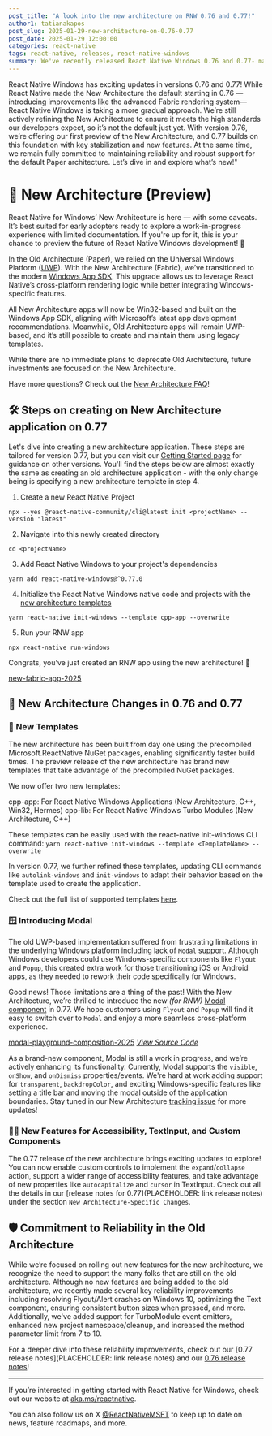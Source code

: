 ```yaml
---
post_title: "A look into the new architecture on RNW 0.76 and 0.77!"
author1: tatianakapos
post_slug: 2025-01-29-new-architecture-on-0.76-0.77
post_date: 2025-01-29 12:00:00
categories: react-native
tags: react-native, releases, react-native-windows
summary: We've recently released React Native Windows 0.76 and 0.77- marking the first time we invite developers to create RNW experiences on the new architecture.
---
```


React Native Windows has exciting updates in versions 0.76 and 0.77! While React Native made the New Architecture the default starting in 0.76 —introducing improvements like the advanced Fabric rendering system— React Native Windows is taking a more gradual approach. We’re still actively refining the New Architecture to ensure it meets the high standards our developers expect, so it’s not the default just yet. With version 0.76, we’re offering our first preview of the New Architecture, and 0.77 builds on this foundation with key stabilization and new features. At the same time, we remain fully committed to maintaining reliability and robust support for the default Paper architecture. Let’s dive in and explore what’s new!"

# 🌟 New Architecture (Preview)

React Native for Windows’ New Architecture is here — with some caveats. It’s best suited for early adopters ready to explore a work-in-progress experience with limited documentation. If you're up for it, this is your chance to preview the future of React Native Windows development! 🚀

In the Old Architecture (Paper), we relied on the Universal Windows Platform ([UWP](https://learn.microsoft.com/en-us/windows/uwp/)). With the New Architecture (Fabric), we’ve transitioned to the modern [Windows App SDK](https://learn.microsoft.com/en-us/windows/apps/windows-app-sdk/). This upgrade allows us to leverage React Native’s cross-platform rendering logic while better integrating Windows-specific features.

All New Architecture apps will now be Win32-based and built on the Windows App SDK, aligning with Microsoft’s latest app development recommendations. Meanwhile, Old Architecture apps will remain UWP-based, and it’s still possible to create and maintain them using legacy templates.

While there are no immediate plans to deprecate Old Architecture, future investments are focused on the New Architecture. 

Have more questions? Check out the [New Architecture FAQ](https://microsoft.github.io/react-native-windows/docs/new-architecture#faq)!

## 🛠️ Steps on creating on New Architecture application on 0.77

Let's dive into creating a new architecture application. These steps are tailored for version 0.77, but you can visit our [Getting Started page](https://microsoft.github.io/react-native-windows/docs/getting-started) for guidance on other versions. You'll find the steps below are almost exactly the same as creating an old architecture application - with the only change being is specifying a new architecture template in step 4.

1. Create a new React Native Project

`npx --yes @react-native-community/cli@latest init <projectName> --version "latest"`

2. Navigate into this newly created directory

`cd <projectName>`

3. Add React Native Windows to your project's dependencies

`yarn add react-native-windows@^0.77.0`

4. Initialize the React Native Windows native code and projects with the [new architecture templates](https://microsoft.github.io/react-native-windows/docs/init-windows-cli#templates)

`yarn react-native init-windows --template cpp-app --overwrite`

5. Run your RNW app

`npx react-native run-windows`

Congrats, you’ve just created an RNW app using the new architecture! 🎉

[new-fabric-app-2025](assets/2025-01-24-2025-new-architecture-on-76-and-77/new-fabric-app.gif)

## 🚧 New Architecture Changes in 0.76 and 0.77

### 📑 New Templates

The new architecture has been built from day one using the precompiled Microsoft.ReactNative NuGet packages, enabling significantly faster build times. The preview release of the new architecture has brand new templates that take advantage of the precompiled NuGet packages.

We now offer two new templates:

cpp-app: For React Native Windows Applications (New Architecture, C++, Win32, Hermes)
cpp-lib: For React Native Windows Turbo Modules (New Architecture, C++)

These templates can be easily used with the react-native init-windows CLI command: `yarn react-native init-windows --template <TemplateName> --overwrite` 

In version 0.77, we further refined these templates, updating CLI commands like `autolink-windows` and `init-windows` to adapt their behavior based on the template used to create the application.

Check out the full list of supported templates [here](https://microsoft.github.io/react-native-windows/docs/init-windows-cli#templates).

### 🪟 Introducing Modal

The old UWP-based implementation suffered from frustrating limitations in the underlying Windows platform including lack of `Modal` support. Although Windows developers could use Windows-specific components like `Flyout` and `Popup`, this created extra work for those transitioning iOS or Android apps, as they needed to rework their code specifically for Windows. 

Good news! Those limitations are a thing of the past! With the New Architecture, we’re thrilled to introduce the new *(for RNW)* [Modal component](https://reactnative.dev/docs/modal) in 0.77. We hope customers using `Flyout` and `Popup` will find it easy to switch over to `Modal` and enjoy a more seamless cross-platform experience. 

[modal-playground-composition-2025](assets/2025-01-24-2025-new-architecture-on-76-and-77/modal-playground.gif)
[*View Source Code*](https://github.com/microsoft/react-native-windows/tree/0.77-stable/packages/%40react-native-windows/tester/src/js/examples/Modal)

As a brand-new component, Modal is still a work in progress, and we’re actively enhancing its functionality. Currently, Modal supports the `visible`, `onShow`, and `onDismiss` properties/events. We're hard at work adding support for `transparent`, `backdropColor`, and exciting Windows-specific features like setting a title bar and moving the modal outside of the application boundaries. Stay tuned in our New Architecture [tracking issue](https://github.com/microsoft/react-native-windows/issues/12042) for more updates!

### 👩‍💻 New Features for Accessibility, TextInput, and Custom Components

The 0.77 release of the new architecture brings exciting updates to explore! You can now enable custom controls to implement the `expand`/`collapse` action, support a wider range of accessibility features, and take advantage of new properties like `autocapitalize` and `cursor` in TextInput. Check out all the details in our [release notes for 0.77](PLACEHOLDER: link release notes) under the section `New Architecture-Specific Changes`.

## 🛡️ Commitment to Reliability in the Old Architecture

While we’re focused on rolling out new features for the new architecture, we recognize the need to support the many folks that are still on the old architecture. Although no new features are being added to the old architecture, we recently made several key reliability improvements including resolving Flyout/Alert crashes on Windows 10, optimizing the Text component, ensuring consistent button sizes when pressed, and more. Additionally, we've added support for TurboModule event emitters, enhanced new project namespace/cleanup, and increased the method parameter limit from 7 to 10.

For a deeper dive into these reliability improvements, check out our [0.77 release notes](PLACEHOLDER: link release notes) and  our [0.76 release notes](https://github.com/microsoft/react-native-windows/releases/tag/react-native-windows_v0.76.0)!

---

If you’re interested in getting started with React Native for Windows, check out our website at [aka.ms/reactnative](https://microsoft.github.io/react-native-windows/).

You can also follow us on X [@ReactNativeMSFT](https://twitter.com/reactnativemsft) to keep up to date on news, feature roadmaps, and more.
